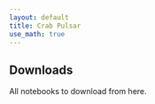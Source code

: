 ```yaml
---
layout: default
title: Crab Pulsar
use_math: true
---
```


## Downloads

All notebooks to download from here.